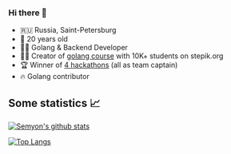 ### Hi there 👋

* 🇷🇺 Russia, Saint-Petersburg
* 🚀 20 years old
* 👨‍💻 Golang & Backend Developer
* 👨‍🎓 Creator of [golang course](https://stepik.org/course/54403/) with 10K+ students on stepik.org
* 🏆 Winner of [4 hackathons](https://semyon.tech/#hackathons) (all as team captain)
* 🔥 Golang contributor

## Some statistics 📈

[![Semyon's github stats](https://github-readme-stats.vercel.app/api?username=semyon-dev&show_icons=true&count_private=true)](https://github.com/anuraghazra/github-readme-stats)

[![Top Langs](https://github-readme-stats.vercel.app/api/top-langs/?username=semyon-dev&count_private=true&langs_count=6)](https://github.com/anuraghazra/github-readme-stats)
